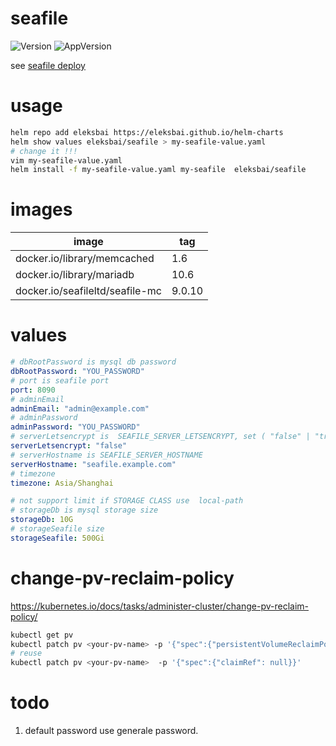 # seafile
![Version](https://img.shields.io/badge/Version-0.1.1-informational?style=flat-square)
![AppVersion](https://img.shields.io/badge/AppVersion-9.0.10-informational?style=flat-square)

see [seafile deploy](https://manual.seafile.com/docker/deploy_seafile_with_docker/)

# usage
```bash
helm repo add eleksbai https://eleksbai.github.io/helm-charts 
helm show values eleksbai/seafile > my-seafile-value.yaml
# change it !!!
vim my-seafile-value.yaml
helm install -f my-seafile-value.yaml my-seafile  eleksbai/seafile

```
# images
| image                           | tag    |
|---------------------------------|--------|
| docker.io/library/memcached     | 1.6    |
| docker.io/library/mariadb       | 10.6   |
| docker.io/seafileltd/seafile-mc | 9.0.10 |

# values
```yaml
# dbRootPassword is mysql db password
dbRootPassword: "YOU_PASSWORD"
# port is seafile port
port: 8090
# adminEmail
adminEmail: "admin@example.com"
# adminPassword
adminPassword: "YOU_PASSWORD"
# serverLetsencrypt is  SEAFILE_SERVER_LETSENCRYPT, set ( "false" | "true" )
serverLetsencrypt: "false"
# serverHostname is SEAFILE_SERVER_HOSTNAME
serverHostname: "seafile.example.com"
# timezone
timezone: Asia/Shanghai

# not support limit if STORAGE CLASS use  local-path
# storageDb is mysql storage size
storageDb: 10G
# storageSeafile size
storageSeafile: 500Gi
```

# change-pv-reclaim-policy
https://kubernetes.io/docs/tasks/administer-cluster/change-pv-reclaim-policy/
```bash
kubectl get pv
kubectl patch pv <your-pv-name> -p '{"spec":{"persistentVolumeReclaimPolicy":"Retain"}}'
# reuse
kubectl patch pv <your-pv-name>  -p '{"spec":{"claimRef": null}}'

```

# todo
1. default password use generale password.


